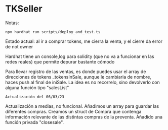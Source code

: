 # TKSeller

Notas:

```
npx hardhat run scripts/deploy_and_test.ts
```
Estado actual: al ir a comprar tokens, me cierra la venta, y el cierre da error de not owner

Hardhat tiene un console,log para solidity (que no va a funcionar en las redes reales) que permite depurar bastante cómodo

Para llevar registro de las ventas, es donde puedes usar el array de direcciones de tokens _tokensInSale, aunque le cambiaria de nombre, haces push al final de iniSale. La idea es no recorrelo, sino devolverlo con alguna función tipo "salesList"



```
Actualización del 06/03/23
```

Actualización a medias, no funcional. Añadimos un array para guardar las diferentes compras. Creamos un struct de Compra que contenga información relevante de las distintas compras de la preventa. Añadido una función privada "closesale". 
